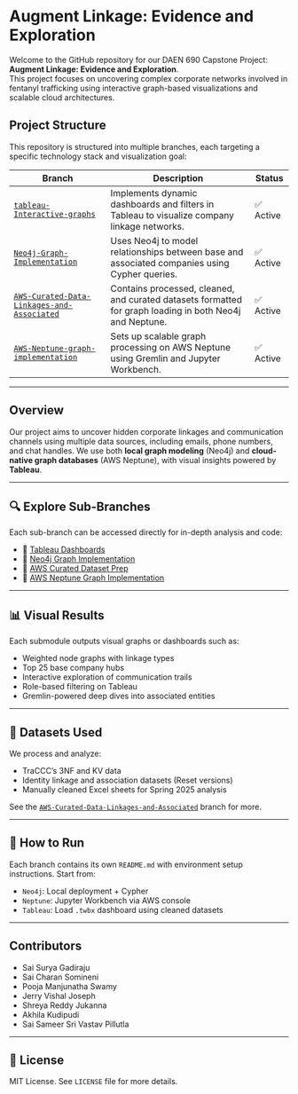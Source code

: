 # Augment Linkage: Evidence and Exploration

Welcome to the GitHub repository for our DAEN 690 Capstone Project: **Augment Linkage: Evidence and Exploration**.  
This project focuses on uncovering complex corporate networks involved in fentanyl trafficking using interactive graph-based visualizations and scalable cloud architectures.

## Project Structure

This repository is structured into multiple branches, each targeting a specific technology stack and visualization goal:

| Branch | Description | Status |
|--------|-------------|--------|
| [`tableau-Interactive-graphs`](../../tree/tableau-Interactive-graphs) | Implements dynamic dashboards and filters in Tableau to visualize company linkage networks. | ✅ Active |
| [`Neo4j-Graph-Implementation`](../../tree/Neo4j-Graph-Implementation) | Uses Neo4j to model relationships between base and associated companies using Cypher queries. | ✅ Active |
| [`AWS-Curated-Data-Linkages-and-Associated`](../../tree/AWS-Curated-Data-Linkages-and-Associated) | Contains processed, cleaned, and curated datasets formatted for graph loading in both Neo4j and Neptune. | ✅ Active |
| [`AWS-Neptune-graph-implementation`](../../tree/AWS-Neptune-graph-implementation) | Sets up scalable graph processing on AWS Neptune using Gremlin and Jupyter Workbench. | ✅ Active |

---

## Overview

Our project aims to uncover hidden corporate linkages and communication channels using multiple data sources, including emails, phone numbers, and chat handles. We use both **local graph modeling** (Neo4j) and **cloud-native graph databases** (AWS Neptune), with visual insights powered by **Tableau**.

---

## 🔍 Explore Sub-Branches

Each sub-branch can be accessed directly for in-depth analysis and code:

- 🔗 [Tableau Dashboards](../../tree/tableau-Interactive-graphs)
- 🔗 [Neo4j Graph Implementation](../../tree/Neo4j-Graph-Implementation)
- 🔗 [AWS Curated Dataset Prep](../../tree/AWS-Curated-Data-Linkages-and-Associated)
- 🔗 [AWS Neptune Graph Implementation](../../tree/AWS-Neptune-graph-implementation)

---

## 📊 Visual Results

Each submodule outputs visual graphs or dashboards such as:

- Weighted node graphs with linkage types
- Top 25 base company hubs
- Interactive exploration of communication trails
- Role-based filtering on Tableau
- Gremlin-powered deep dives into associated entities

---

## 📁 Datasets Used

We process and analyze:
- TraCCC’s 3NF and KV data
- Identity linkage and association datasets (Reset versions)
- Manually cleaned Excel sheets for Spring 2025 analysis

See the [`AWS-Curated-Data-Linkages-and-Associated`](../../tree/AWS-Curated-Data-Linkages-and-Associated) branch for more.

---

## 🚀 How to Run

Each branch contains its own `README.md` with environment setup instructions. Start from:
- `Neo4j`: Local deployment + Cypher
- `Neptune`: Jupyter Workbench via AWS console
- `Tableau`: Load `.twbx` dashboard using cleaned datasets

---

## Contributors

- Sai Surya Gadiraju  
- Sai Charan Somineni  
- Pooja Manjunatha Swamy  
- Jerry Vishal Joseph  
- Shreya Reddy Jukanna  
- Akhila Kudipudi  
- Sai Sameer Sri Vastav Pillutla

---

## 📜 License

MIT License. See `LICENSE` file for more details.
